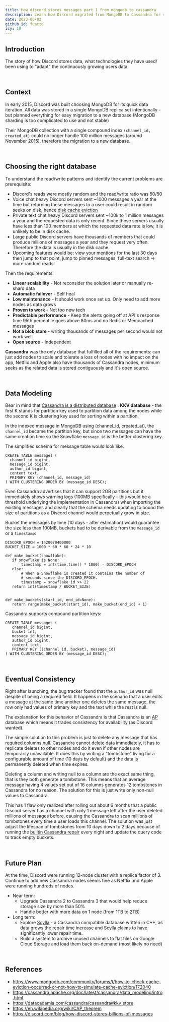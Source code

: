 ```yaml
---
title: How discord stores messages part 1 from mongodb to cassandra
description: Learn how Discord migrated from MongoDB to Cassandra for scalable, low-maintenance data storage, handling billions of messages with predictable performance and eventual consistency.
date: 2023-06-02
github_id: fuatto
icy: 10
---
```


## Introduction

The story of how Discord stores data, what technologies they have used/ been using to "adapt" the continuously growing users data.

<br/>

## Context

In early 2015, Discord was built choosing MongoDB for its quick data iteration. All data was stored in a single MongoDB replica set intentionally - but planned everything for easy migration to a new database (MongoDB sharding is too complicated to use and not stable)

Their MongoDB collection with a single compound index `(channel_id, created_at)` could no longer handle 100 million messages (around November 2015), therefore the migration to a new database.

<br/>

## Choosing the right database

To understand the read/write patterns and identify the current problems are prerequisite:

- Discord's reads were mostly random and the read/write ratio was 50/50
- Voice chat heavy Discord servers sent ~1000 messages a year at the time but returning these messages to a user could result in random seeks on disk, hence [disk cache eviction](https://www.mongodb.com/community/forums/t/how-to-check-cache-eviction-occurred-or-not-how-to-simulate-cache-eviction/172040)
- Private text chat heavy Discord servers sent ~100k to 1 million messages a year and the requested data is only recent. Since these servers usually have less than 100 members at which the requested data rate is low, it is unlikely to be in disk cache.
- Large public Discord servers have thousands of members that could produce millions of messages a year and they request very often. Therefore the data is usually in the disk cache.
- Upcoming features would be: view your mentions for the last 30 days then jump to that point, jump to pinned messages, full-text search => more random reads!

Then the requirements:

- **Linear scalability** - Not reconsider the solution later or manually re-shard data
- **Automatic failover** - Self heal
- **Low maintenance** - It should work once set up. Only need to add more nodes as data grows
- **Proven to work** - Not too new tech
- **Predictable performance** - Keep the alerts going off at API's response time 95th percentile goes above 80ms and no Redis or Memcached messages
- **Not a blob store** - writing thousands of messages per second would not work well
- **Open source** - Independent

**Cassandra** was the only database that fulfilled all of the requirements: can just add nodes to scale and tolerate a loss of nodes with no impact on the app, Netflix and Apple also have thousands of Cassandra nodes, minimum seeks as the related data is stored contiguously and it's open source.

<br/>

## Data Modeling

Bear in mind that [Cassandra is a distributed database](https://cassandra.apache.org/doc/latest/cassandra/data_modeling/intro.html) :
**KKV database** - the first K stands for partition key used to partition data among the nodes while the second K is clustering key used for sorting within a partition.

In the indexed message in MongoDB using (channel_id, created_at), the `channel_id` became the partition key, but since two messages can have the same creation time so the Snowflake `message_id` is the better clustering key.

The simplified schema for message table would look like:

```
CREATE TABLE messages (
  channel_id bigint,
  message_id bigint,
  author_id bigint,
  content text,
  PRIMARY KEY (channel_id, message_id)
) WITH CLUSTERING ORDER BY (message_id DESC);
```

Even Cassandra advertises that it can support 2GB partitions but it immediately shows warning logs (100MB specifically - this would be a threshold underlying the implementation in Cassandra) when importing the existing messages and clearly that the schema needs updating to bound the size of partitions as a Discord channel would perpetually grow in size.

Bucket the messages by time (10 days - after estimation) would guarantee the size less than 100MB, buckets had to be derivable from the `message_id` or a `timestamp`:

```
DISCORD_EPOCH = 1420070400000
BUCKET_SIZE = 1000 * 60 * 60 * 24 * 10

def make_bucket(snowflake):
   if snowflake is None:
       timestamp = int(time.time() * 1000) - DISCORD_EPOCH
   else:
       # When a Snowflake is created it contains the number of
       # seconds since the DISCORD_EPOCH.
       timestamp = snowflake_id >> 22
   return int(timestamp / BUCKET_SIZE)


def make_buckets(start_id, end_id=None):
   return range(make_bucket(start_id), make_bucket(end_id) + 1)
```

Cassandra supports compound partition keys:

```
CREATE TABLE messages (
   channel_id bigint,
   bucket int,
   message_id bigint,
   author_id bigint,
   content text,
   PRIMARY KEY ((channel_id, bucket), message_id)
) WITH CLUSTERING ORDER BY (message_id DESC);
```

<br/>

## Eventual Consistency

Right after launching, the bug tracker found that the `author_id` was null despite of being a required field. It happens in the scenario that a user edits a message at the same time another one deletes the same message, the row only had values of primary key and the text while the rest is null.

The explanation for this behavior of Cassandra is that Cassandra is an [AP](https://en.wikipedia.org/wiki/CAP_theorem) database which means it trades consistency for availability (as Discord wanted).

The simple solution to this problem is just to delete any message that has required columns null. Cassandra cannot delete data immediately, it has to replicate deletes to other nodes and do it even if other nodes are temporarily unavailable. It does this by writing a "tombstone" living for a configurable amount of time (10 days by default) and the data is permanently deleted when time expires.

Deleting a column and writing null to a column are the exact same thing, that is they both generate a tombstone. This means that an average message having 4 values set out of 16 columns generates 12 tombstones in Cassandra for no reason. The solution for this is just write only non-null values to Cassandra.

This has 1 flaw only realized after rolling out about 6 months that a public Discord server has a channel with only 1 message left after the user deleted millions of messages before, causing the Cassandra to scan millions of tombstones every time a user loads this channel. The solution was just adjust the lifespan of tombstones from 10 days down to 2 days because of running the [builtin Cassandra repair](https://docs.datastax.com/en/archived/cassandra/2.1/cassandra/tools/toolsRepair.html#toolsRepair__description) every night and update the query code to track empty buckets.

<br/>

## Future Plan

At the time, Discord were running 12-node cluster with a replica factor of 3. Continue to add new Cassandra nodes seems fine as Netflix and Apple were running hundreds of nodes.

- Near term:
  - Upgrade Cassandra 2 to Cassandra 3 that would help reduce storage size by more than 50%
  - Handle better with more data on 1 node (from 1TB to 2TB)
- Long term:
  - Explore [Scylla](https://www.scylladb.com/) - a Cassandra compatible database written in C++, as data grows the repair time increase and Scylla claims to have significantly lower repair time.
  - Build a system to archive unused channels to flat files on Google Cloud Storage and load them back on-demand (most likely no need)

<br/>

## References

- https://www.mongodb.com/community/forums/t/how-to-check-cache-eviction-occurred-or-not-how-to-simulate-cache-eviction/172040
- https://cassandra.apache.org/doc/latest/cassandra/data_modeling/intro.html
- https://datacadamia.com/cassandra/cassandra#kkv_store
- https://en.wikipedia.org/wiki/CAP_theorem
- https://discord.com/blog/how-discord-stores-billions-of-messages

